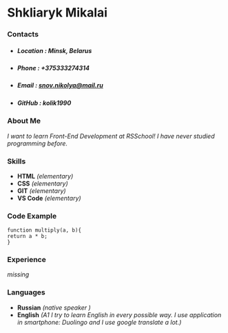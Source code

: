 # **Shkliaryk Mikalai**
### **Contacts**
* ##### **Location :** Minsk, Belarus
* ##### **Phone :** +375333274314
* ##### **Email :** snov.nikolya@mail.ru
* ##### **GitHub :** kolik1990
### **About Me**
*I want to learn Front-End Development at RSSchool! I have never studied programming before.*
### **Skills**
* **HTML** *(elementary)*
* **CSS** *(elementary)*
* **GIT** *(elementary)*
* **VS Code** *(elementary)*
### **Code Example**
```
function multiply(a, b){
return a * b;  
}
```
### **Experience**
*missing*
### **Languages**
* **Russian** *(native speaker )*
* **English** *(A1 I try to learn English in every possible way. I use application in smartphone: Duolingo and I use google translate a lot.)*

